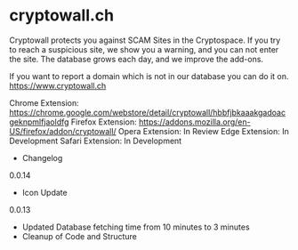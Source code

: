 # cryptowall.ch

Cryptowall protects you against SCAM Sites in the Cryptospace. If you try to reach a suspicious site, we show you a warning, and you can not enter the site. The database grows each day, and we improve the add-ons.

If you want to report a domain which is not in our database you can do it on. https://www.cryptowall.ch

Chrome Extension: https://chrome.google.com/webstore/detail/cryptowall/hbbfjbkaaakgadoacgeknpmlfjaoldfg
Firefox Extension: https://addons.mozilla.org/en-US/firefox/addon/cryptowall/
Opera Extension: In Review
Edge Extension: In Development
Safari Extension: In Development

- Changelog

0.0.14
- Icon Update

0.0.13
- Updated Database fetching time from 10 minutes to 3 minutes
- Cleanup of Code and Structure
